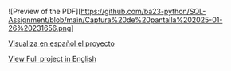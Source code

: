 ![Preview of the PDF][https://github.com/ba23-python/SQL-Assignment/blob/main/Captura%20de%20pantalla%202025-01-26%20231656.png]

[Visualiza en español el proyecto](https://github.com/ba23-python/SQL-Assignment/blob/main/Caso%20de%20uso-SFMC-sector-SEGUROS-Bilyana-Ancheva.pdf)

[View Full project in English](https://github.com/ba23-python/SQL-Assignment/blob/main/Portfolio-EN-insurance%20project%20-Bilyana-Ancheva%20(2).pdf)
